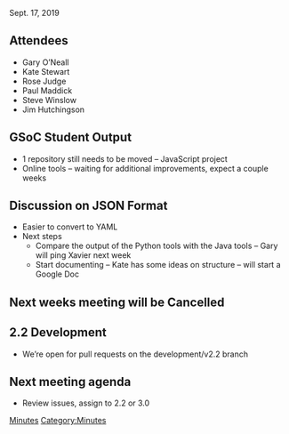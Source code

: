 Sept. 17, 2019

## Attendees

  - Gary O’Neall
  - Kate Stewart
  - Rose Judge
  - Paul Maddick
  - Steve Winslow
  - Jim Hutchingson

## GSoC Student Output

  - 1 repository still needs to be moved – JavaScript project
  - Online tools – waiting for additional improvements, expect a couple
    weeks

## Discussion on JSON Format

  - Easier to convert to YAML
  - Next steps
      - Compare the output of the Python tools with the Java tools –
        Gary will ping Xavier next week
      - Start documenting – Kate has some ideas on structure – will
        start a Google Doc

## Next weeks meeting will be Cancelled

## 2.2 Development

  - We’re open for pull requests on the development/v2.2 branch

## Next meeting agenda

  - Review issues, assign to 2.2 or 3.0

[Minutes](Category:Technical "wikilink")
[Category:Minutes](Category:Minutes "wikilink")
